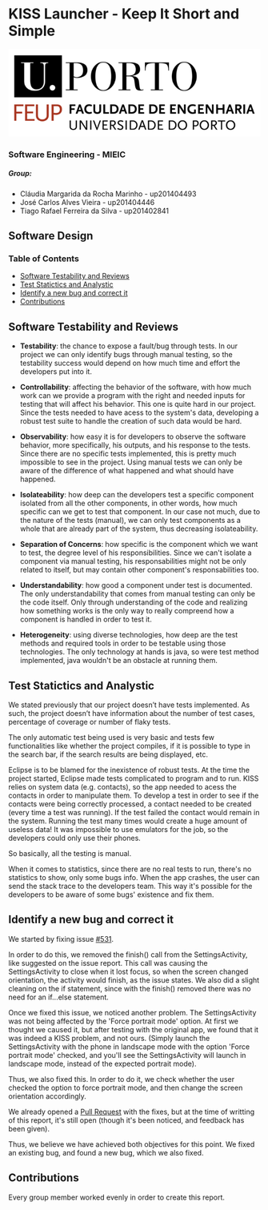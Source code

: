 # KISS Launcher - Keep It Short and Simple

![FEUP's logo](Images/feup.png)

### Software Engineering - MIEIC

##### Group:
* Cláudia Margarida da Rocha Marinho - up201404493
* José Carlos Alves Vieira - up201404446
* Tiago Rafael Ferreira da Silva - up201402841

## Software Design

### Table of Contents
* [Software Testability and Reviews](#Software-Testability-and-Reviews)
* [Test Statictics and Analystic](#test-statictics-and-analystic)
* [Identify a new bug and correct it](#identify-a-new-bug-and-correct-it)
* [Contributions](#contributions)

## Software Testability and Reviews
* **Testability**: the chance to expose a fault/bug through tests. In our project we can only identify bugs through manual testing, so the testability success would depend on how much time and effort the developers put into it.

* **Controllability**: affecting the behavior of the software, with how much work can we provide a program with the right and needed inputs for testing that will affect his behavior. This one is quite hard in our project. Since the tests needed to have acess to the system's data, developing a robust test suite to handle the creation of such data would be hard.

* **Observability**: how easy it is for developers to observe the software behavior, more specifically, his outputs, and his response to the tests. Since there are no specific tests implemented, this is pretty much impossible to see in the project. Using manual tests we can only be aware of the difference of what happened and what should have happened.

* **Isolateability**: how deep can the developers test a specific component isolated from all the other components, in other words, how much specific can we get to test that component. In our case not much, due to the nature of the tests (manual), we can only test components as a whole that are already part of the system, thus decreasing isolateability.

* **Separation of Concerns**: how specific is the component which we want to test, the degree level of his responsibilities. Since we can't isolate a component via manual testing, his responsabilities might not be only related to itself, but may contain other component's responsabilities too.

* **Understandability**: how good a component under test is documented. The only understandability that comes from manual testing can only be the code itself. Only through understanding of the code and realizing how something works is the only way to really compreend how a component is handled in order to test it.

* **Heterogeneity**: using diverse technologies, how deep are the test methods and required tools in order to be testable using those technologies. The only technology at hands is java, so were test method implemented, java wouldn't be an obstacle at running them.

## Test Statictics and Analystic
We stated previously that our project doesn’t have tests implemented. As such, the project doesn’t have information about the number of test cases, percentage of coverage or number of flaky tests.

The only automatic test being used is very basic and tests few functionalities like whether the project compiles, if it is possible to type in the search bar, if the search results are being displayed, etc.

Eclipse is to be blamed for the inexistence of robust tests. At the time the project started, Eclipse made tests complicated to program and to run. KISS relies on system data (e.g. contacts), so the app needed to acess the contacts in order to manipulate them. To develop a test in order to see if the contacts were being correctly processed, a contact needed to be created (every time a test was running). If the test failed the contact would remain in the system. Running the test many times would create a huge amount of useless data! It was impossible to use emulators for the job, so the developers could only use their phones.

So basically, all the testing is manual.

When it comes to statistics, since there are no real tests to run, there's no statistics to show, only some bugs info. When the app crashes, the user can send the stack trace to the developers team. This way it's possible for the developers to be aware of some bugs' existence and fix them.

## Identify a new bug and correct it
We started by fixing issue [#531](https://github.com/Neamar/KISS/issues/531).

In order to do this, we removed the finish() call from the SettingsActivity, like suggested on the issue report. This call was causing the SettingsActivity to close when it lost focus, so when the screen changed orientation, the activity would finish, as the issue states. We also did a slight cleaning on the if statement, since with the finish() removed there was no need for an if...else statement.

Once we fixed this issue, we noticed another problem. The SettingsActivity was not being affected by the 'Force portrait mode' option. At first we thought we caused it, but after testing with the original app, we found that it was indeed a KISS problem, and not ours. (Simply launch the SettingsActivity with the phone in landscape mode with the option 'Force portrait mode' checked, and you'll see the SettingsActivity will launch in landscape mode, instead of the expected portrait mode).

Thus, we also fixed this. In order to do it, we check whether the user checked the option to force portrait mode, and then change the screen orientation accordingly.

We already opened a [Pull Request](https://github.com/Neamar/KISS/pull/559) with the fixes, but at the time of writting of this report, it's still open (though it's been noticed, and feedback has been given).

Thus, we believe we have achieved both objectives for this point. We fixed an existing bug, and found a new bug, which we also fixed.

## Contributions
Every group member worked evenly in order to create this report.
